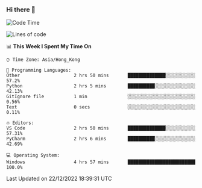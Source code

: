 ### Hi there 👋

<!--
**RoiexLee/RoiexLee** is a ✨ _special_ ✨ repository because its `README.md` (this file) appears on your GitHub profile.

Here are some ideas to get you started:

- 🔭 I’m currently working on ...
- 🌱 I’m currently learning ...
- 👯 I’m looking to collaborate on ...
- 🤔 I’m looking for help with ...
- 💬 Ask me about ...
- 📫 How to reach me: ...
- 😄 Pronouns: ...
- ⚡ Fun fact: ...
-->

<!--START_SECTION:waka-->
![Code Time](http://img.shields.io/badge/Code%20Time-122%20hrs-blue)

![Lines of code](https://img.shields.io/badge/From%20Hello%20World%20I%27ve%20Written-3%20Thousand%20lines%20of%20code-blue)

📊 **This Week I Spent My Time On** 

```text
⌚︎ Time Zone: Asia/Hong_Kong

💬 Programming Languages: 
Other                    2 hrs 50 mins       ██████████████░░░░░░░░░░░   57.2% 
Python                   2 hrs 5 mins        ██████████░░░░░░░░░░░░░░░   42.13% 
GitIgnore file           1 min               ░░░░░░░░░░░░░░░░░░░░░░░░░   0.56% 
Text                     0 secs              ░░░░░░░░░░░░░░░░░░░░░░░░░   0.11%

🔥 Editors: 
VS Code                  2 hrs 50 mins       ██████████████░░░░░░░░░░░   57.31% 
PyCharm                  2 hrs 6 mins        ██████████░░░░░░░░░░░░░░░   42.69%

💻 Operating System: 
Windows                  4 hrs 57 mins       █████████████████████████   100.0%

```


 Last Updated on 22/12/2022 18:39:31 UTC
<!--END_SECTION:waka-->
